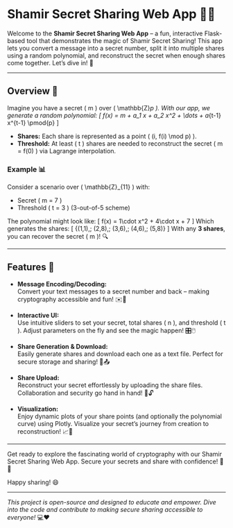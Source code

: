 # Shamir Secret Sharing Web App 🔐✨

Welcome to the **Shamir Secret Sharing Web App** – a fun, interactive Flask-based tool that demonstrates the magic of Shamir Secret Sharing! This app lets you convert a message into a secret number, split it into multiple shares using a random polynomial, and reconstruct the secret when enough shares come together. Let’s dive in! 🚀

---

## Overview 🧐

Imagine you have a secret \( m \) over \( \mathbb{Z}_p \). With our app, we generate a random polynomial:
\[
f(x) = m + a_1 x + a_2 x^2 + \dots + a_{t-1} x^{t-1} \pmod{p}
\]
- **Shares:** Each share is represented as a point \( (i, f(i) \mod p) \).
- **Threshold:** At least \( t \) shares are needed to reconstruct the secret \( m = f(0) \) via Lagrange interpolation.

### Example 📊
Consider a scenario over \( \mathbb{Z}_{11} \) with:
- Secret \( m = 7 \)
- Threshold \( t = 3 \) (3-out-of-5 scheme)

The polynomial might look like:
\[
f(x) = 1\cdot x^2 + 4\cdot x + 7
\]
Which generates the shares:
\[
\{(1,1),\; (2,8),\; (3,6),\; (4,6),\; (5,8)\}
\]
With any **3 shares**, you can recover the secret \( m \)! 🔍

---

## Features 🎉

- **Message Encoding/Decoding:**  
  Convert your text messages to a secret number and back – making cryptography accessible and fun! ✉️🔄

- **Interactive UI:**  
  Use intuitive sliders to set your secret, total shares \( n \), and threshold \( t \). Adjust parameters on the fly and see the magic happen! 🎛️🖱️

- **Share Generation & Download:**  
  Easily generate shares and download each one as a text file. Perfect for secure storage and sharing! 💾📤

- **Share Upload:**  
  Reconstruct your secret effortlessly by uploading the share files. Collaboration and security go hand in hand! 🤝🔓

- **Visualization:**  
  Enjoy dynamic plots of your share points (and optionally the polynomial curve) using Plotly. Visualize your secret’s journey from creation to reconstruction! 📈🎨

---

Get ready to explore the fascinating world of cryptography with our Shamir Secret Sharing Web App. Secure your secrets and share with confidence! 🔑🌟

Happy sharing! 😄

---

*This project is open-source and designed to educate and empower. Dive into the code and contribute to making secure sharing accessible to everyone!* 💻❤️
